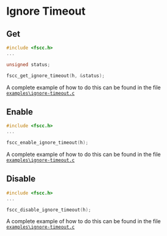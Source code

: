 Ignore Timeout
=============

Get
---

```c
#include <fscc.h>
...

unsigned status;

fscc_get_ignore_timeout(h, &status);
```

A complete example of how to do this can be found in the file
[`examples\ignore-timeout.c`](https://github.com/commtech/cfscc/blob/master/examples/ignore-timeout/ignore-timeout.c)


Enable
------

```c
#include <fscc.h>
...

fscc_enable_ignore_timeout(h);
```

A complete example of how to do this can be found in the file
[`examples\ignore-timeout.c`](https://github.com/commtech/cfscc/blob/master/examples/ignore-timeout/ignore-timeout.c)


Disable
-------

```c
#include <fscc.h>
...

fscc_disable_ignore_timeout(h);
```

A complete example of how to do this can be found in the file
[`examples\ignore-timeout.c`](https://github.com/commtech/cfscc/blob/master/examples/ignore-timeout/ignore-timeout.c)
